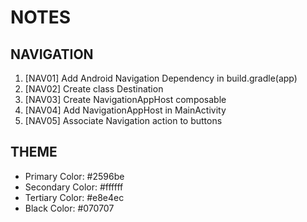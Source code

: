 # NOTES

## NAVIGATION
1. [NAV01] Add Android Navigation Dependency in build.gradle(app)
2. [NAV02] Create class Destination
3. [NAV03] Create NavigationAppHost composable
4. [NAV04] Add NavigationAppHost in MainActivity
5. [NAV05] Associate Navigation action to buttons

## THEME
* Primary Color: #2596be
* Secondary Color: #ffffff
* Tertiary Color: #e8e4ec
* Black Color: #070707